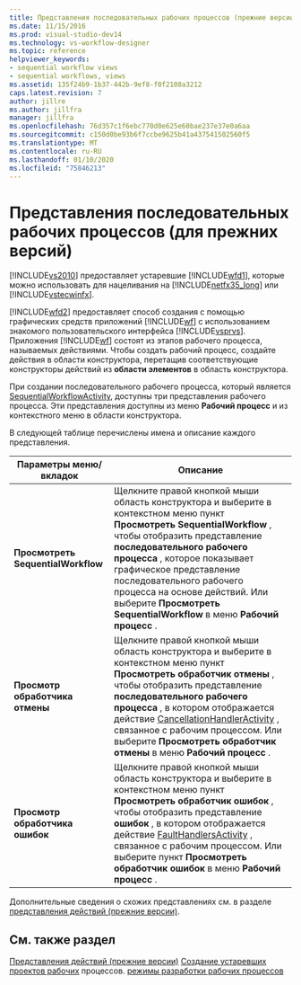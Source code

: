 ```yaml
---
title: Представления последовательных рабочих процессов (прежние версии) | Документация Майкрософт
ms.date: 11/15/2016
ms.prod: visual-studio-dev14
ms.technology: vs-workflow-designer
ms.topic: reference
helpviewer_keywords:
- sequential workflow views
- sequential workflows, views
ms.assetid: 135f24b9-1b37-442b-9ef8-f0f2108a3212
caps.latest.revision: 7
author: jillre
ms.author: jillfra
manager: jillfra
ms.openlocfilehash: 76d357c1f6ebc770d0e625e60bae237e37e0a6aa
ms.sourcegitcommit: c150d0be93b6f7ccbe9625b41a437541502560f5
ms.translationtype: MT
ms.contentlocale: ru-RU
ms.lasthandoff: 01/10/2020
ms.locfileid: "75846213"
---
```

# <a name="sequential-workflow-views-legacy"></a>Представления последовательных рабочих процессов (для прежних версий)
[!INCLUDE[vs2010](../includes/vs2010-md.md)] предоставляет устаревшие [!INCLUDE[wfd1](../includes/wfd1-md.md)], которые можно использовать для нацеливания на [!INCLUDE[netfx35_long](../includes/netfx35-long-md.md)] или [!INCLUDE[vstecwinfx](../includes/vstecwinfx-md.md)].

 [!INCLUDE[wfd2](../includes/wfd2-md.md)] предоставляет способ создания с помощью графических средств приложений [!INCLUDE[wf](../includes/wf-md.md)] с использованием знакомого пользовательского интерфейса [!INCLUDE[vsprvs](../includes/vsprvs-md.md)]. Приложения [!INCLUDE[wf](../includes/wf-md.md)] состоят из этапов рабочего процесса, называемых действиями. Чтобы создать рабочий процесс, создайте действия в области конструктора, перетащив соответствующие конструкторы действий из **области элементов** в область конструктора.

 При создании последовательного рабочего процесса, который является [SequentialWorkflowActivity](https://msdn2.microsoft.com/library/system.workflow.activities.sequentialworkflowactivity.aspx), доступны три представления рабочего процесса. Эти представления доступны из меню **Рабочий процесс** и из контекстного меню в области конструктора.

 В следующей таблице перечислены имена и описание каждого представления.

|Параметры меню/вкладок|Описание|
|----------------------|-----------------|
|**Просмотреть SequentialWorkflow**|Щелкните правой кнопкой мыши область конструктора и выберите в контекстном меню пункт **Просмотреть SequentialWorkflow** , чтобы отобразить представление **последовательного рабочего процесса** , которое показывает графическое представление последовательного рабочего процесса на основе действий. Или выберите **Просмотреть SequentialWorkflow** в меню **Рабочий процесс** .|
|**Просмотр обработчика отмены**|Щелкните правой кнопкой мыши область конструктора и выберите в контекстном меню пункт **Просмотреть обработчик отмены** , чтобы отобразить представление **последовательного рабочего процесса** , в котором отображается действие [CancellationHandlerActivity](https://msdn2.microsoft.com/library/system.workflow.componentmodel.cancellationhandleractivity.aspx) , связанное с рабочим процессом. Или выберите **Просмотреть обработчик отмены** в меню **Рабочий процесс** .|
|**Просмотр обработчика ошибок**|Щелкните правой кнопкой мыши область конструктора и выберите в контекстном меню пункт **Просмотреть обработчик ошибок** , чтобы отобразить представление **ошибок** , в котором отображается действие [FaultHandlersActivity](https://msdn2.microsoft.com/library/system.workflow.componentmodel.faulthandlersactivity.aspx) , связанное с рабочим процессом. Или выберите пункт **Просмотреть обработчик ошибок** в меню **Рабочий процесс** .|

 Дополнительные сведения о схожих представлениях см. в разделе [представления действий (прежние версии)](../workflow-designer/activity-views-legacy.md).

## <a name="see-also"></a>См. также раздел
 [Представления действий (прежние версии)](../workflow-designer/activity-views-legacy.md) [Создание устаревших проектов рабочих](../workflow-designer/creating-legacy-workflow-projects.md) процессов. [режимы разработки рабочих процессов](https://msdn2.microsoft.com/library/bb628440.aspx)
